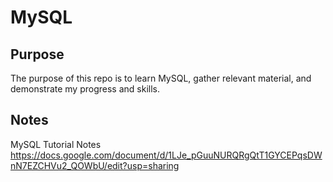 # MySQL
## Purpose
The purpose of this repo is to learn MySQL, gather relevant material, and demonstrate my progress and skills.
## Notes
MySQL Tutorial Notes    
https://docs.google.com/document/d/1LJe_pGuuNURQRgQtT1GYCEPqsDWnN7EZCHVu2_QOWbU/edit?usp=sharing
